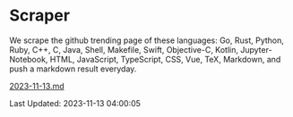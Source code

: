# Scraper

We scrape the github trending page of these languages: Go, Rust, Python, Ruby, C++, C, Java, Shell, Makefile, Swift, Objective-C, Kotlin, Jupyter-Notebook, HTML, JavaScript, TypeScript, CSS, Vue, TeX, Markdown, and push a markdown result everyday.

[2023-11-13.md](https://github.com/yangwenmai/github-trending-backup/blob/master/2023-11-13.md)

Last Updated: 2023-11-13 04:00:05